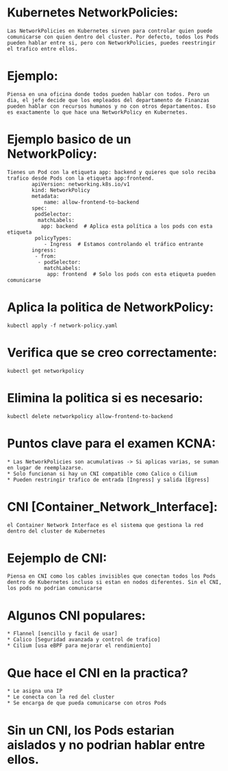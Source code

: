 # Kubernetes NetworkPolicies:
	Las NetworkPolicies en Kubernetes sirven para controlar quien puede comunicarse con quien dentro del cluster. Por defecto, todos los Pods pueden hablar entre si, pero con NetworkPolicies, puedes reestringir el trafico entre ellos.
# Ejemplo:
	Piensa en una oficina donde todos pueden hablar con todos. Pero un dia, el jefe decide que los empleados del departamento de Finanzas pueden hablar con recursos humanos y no con otros departamentos. Eso es exactamente lo que hace una NetworkPolicy en Kubernetes.
# Ejemplo basico de un NetworkPolicy:
	Tienes un Pod con la etiqueta app: backend y quieres que solo reciba trafico desde Pods con la etiqueta app:frontend.
			apiVersion: networking.k8s.io/v1
			kind: NetworkPolicy
			metadata:
  				name: allow-frontend-to-backend
			spec:
 			 podSelector:
   			  matchLabels:
    		   app: backend  # Aplica esta política a los pods con esta etiqueta
 			 policyTypes:
				- Ingress  # Estamos controlando el tráfico entrante
 			ingress:
             - from:
              - podSelector:
                matchLabels:
                 app: frontend  # Solo los pods con esta etiqueta pueden comunicarse
# Aplica la politica de NetworkPolicy:
	kubectl apply -f network-policy.yaml
# Verifica que se creo correctamente:
	kubectl get networkpolicy
# Elimina la politica si es necesario:
	kubectl delete networkpolicy allow-frontend-to-backend
# Puntos clave para el examen KCNA:
	* Las NetworkPolicies son acumulativas -> Si aplicas varias, se suman en lugar de reemplazarse.
	* Solo funcionan si hay un CNI compatible como Calico o Cilium
	* Pueden restringir trafico de entrada [Ingress] y salida [Egress]
# CNI [Container_Network_Interface]:
	el Container Network Interface es el sistema que gestiona la red dentro del cluster de Kubernetes
# Eejemplo de CNI:
	Piensa en CNI como los cables invisibles que conectan todos los Pods dentro de Kubernetes incluso si estan en nodos diferentes. Sin el CNI, los pods no podrian comunicarse
# Algunos CNI populares:
	* Flannel [sencillo y facil de usar]
	* Calico [Seguridad avanzada y control de trafico]
	* Cilium [usa eBPF para mejorar el rendimiento]
# Que hace el CNI en la practica?
	* Le asigna una IP
	* Le conecta con la red del cluster
	* Se encarga de que pueda comunicarse con otros Pods
# Sin un CNI, los Pods estarian aislados y no podrian hablar entre ellos.

